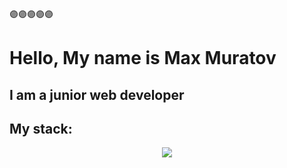 🟣🟣🟣🟣🟣<h1> Hello, My name is Max Muratov</h1>
<h2>I am a junior web developer</h2>
<h2> My stack:</h2>


<div id="header" align="center">
  <img src="https://www.meme-arsenal.com/memes/c1a0d7b9a659189286618539868458a5.jpg""/>
</div>
